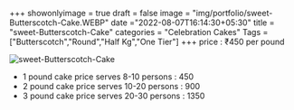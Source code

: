 +++
showonlyimage = true
draft = false
image = "img/portfolio/sweet-Butterscotch-Cake.WEBP"
date ="2022-08-07T16:14:30+05:30"
title = "sweet-Butterscotch-Cake"
categories = "Celebration Cakes"
Tags = ["Butterscotch","Round","Half Kg","One Tier"]
+++
price : ₹450 per pound
<!--more-->
![sweet-Butterscotch-Cake](/img/portfolio/sweet-Butterscotch-Cake.WEBP)
* 1 pound cake price serves 8-10 persons : 450
* 2 pound cake price serves 10-20 persons : 900
* 3 pound cake price serves 20-30 persons : 1350

